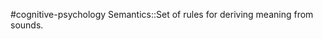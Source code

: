 #cognitive-psychology 
Semantics::Set of rules for deriving meaning from sounds.
<!--SR:!2024-04-07,1,230-->